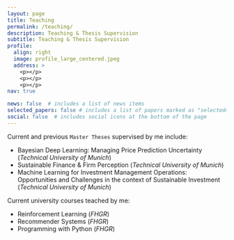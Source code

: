 ```yaml
---
layout: page
title: Teaching
permalink: /teaching/
description: Teaching & Thesis Supervision
subtitle: Teaching & Thesis Supervision
profile:
  align: right
  image: profile_large_centered.jpeg
  address: >
    <p></p>
    <p></p>
    <p></p>
nav: true

news: false  # includes a list of news items
selected_papers: false # includes a list of papers marked as "selected={true}"
social: false  # includes social icons at the bottom of the page
---
```


Current and previous `Master Theses` supervised by me include:
* Bayesian Deep Learning: Managing Price Prediction Uncertainty (*Technical University of Munich*)
* Sustainable Finance & Firm Perception (*Technical University of Munich*)
* Machine Learning for Investment Management Operations: Opportunities and Challenges in the context of Sustainable Investment (*Technical University of Munich*)

Current university courses teached by me:
* Reinforcement Learning (*FHGR*)
* Recommender Systems (*FHGR*)
* Programming with Python (*FHGR*)


